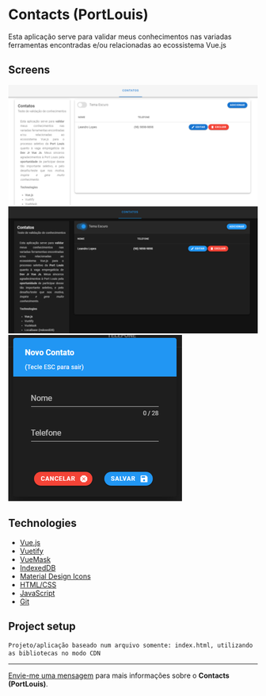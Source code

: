 # Contacts (PortLouis)

Esta aplicação serve para validar meus conhecimentos nas variadas ferramentas encontradas e/ou relacionadas ao ecossistema Vue.js

## Screens

![Home 1](home_1.png?raw=true "Home 1")
![Home 2](home_2.png?raw=true "Home 2")
![Modal Add | Update](modal_add_update.png?raw=true "Modal Add | Update")

## Technologies

* [Vue.js](https://vuejs.org/ "Vue.js")
* [Vuetify](https://vuetifyjs.com/en/ "Vuetify")
* [VueMask](https://www.npmjs.com/package/vue-mask "VueMask")
* [IndexedDB](https://developer.mozilla.org/pt-BR/docs/Web/API/IndexedDB_API "IndexedDB")
* [Material Design Icons](https://materialdesignicons.com/ "Material Design Icons")
* [HTML/CSS](https://www.w3schools.com/ "HTML/CSS")
* [JavaScript](https://developer.mozilla.org/pt-BR/docs/Web/JavaScript "JavaScript")
* [Git](https://git-scm.com/ "Git")

## Project setup
```
Projeto/aplicação baseado num arquivo somente: index.html, utilizando as bibliotecas no modo CDN
```
--- 

[Envie-me uma mensagem](mailto:programador.leandrolopes@gmail.com "Envie-me uma mensagem") para mais informações sobre o <b>Contacts (PortLouis)</b>.
